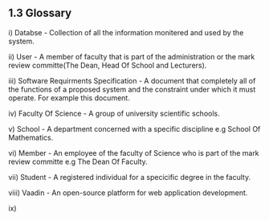 ## 1.3 Glossary 

i) Databse - Collection of all the information monitered and used by the system.

ii) User - A member of faculty that is part of the administration or the mark review committe(The Dean, Head Of School and Lecturers).  

iii) Software Requirments Specification - A document that completely all of the functions of a proposed system and the constraint under which it must operate. For example this document.

iv) Faculty Of Science - A group of university scientific schools.

v) School - A department concerned with a specific discipline e.g School Of Mathematics.

vi) Member - An employee of the faculty of Science who is part of the mark review committe  e.g The Dean Of Faculty.

vii) Student - A registered individual for a specicific degree in the faculty.

viii) Vaadin - An open-source platform for web application development. 

ix) 
